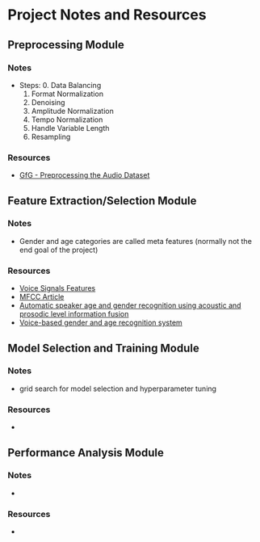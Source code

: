 # Project Notes and Resources

## Preprocessing Module
### Notes
- Steps:
    0. Data Balancing
    1. Format Normalization
    2. Denoising
    3. Amplitude Normalization
    4. Tempo Normalization
    5. Handle Variable Length 
    6. Resampling


### Resources
- [GfG - Preprocessing the Audio Dataset](https://www.geeksforgeeks.org/preprocessing-the-audio-dataset/)

## Feature Extraction/Selection Module
### Notes
- Gender and age categories are called meta features (normally not the end goal of the project)

### Resources
- [Voice Signals Features](https://maelfabien.github.io/machinelearning/Speech9/#4-zero-crossing-rate)
- [MFCC Article](http://www.practicalcryptography.com/miscellaneous/machine-learning/guide-mel-frequency-cepstral-coefficients-mfccs/)
- [Automatic speaker age and gender recognition using acoustic and prosodic level information fusion](https://www.sciencedirect.com/science/article/pii/S0885230812000101)
- [Voice-based gender and age recognition system](https://ieeexplore.ieee.org/abstract/document/10141801/)

## Model Selection and Training Module
### Notes
- grid search for model selection and hyperparameter tuning

### Resources
- 

## Performance Analysis Module
### Notes
- 

### Resources
- 